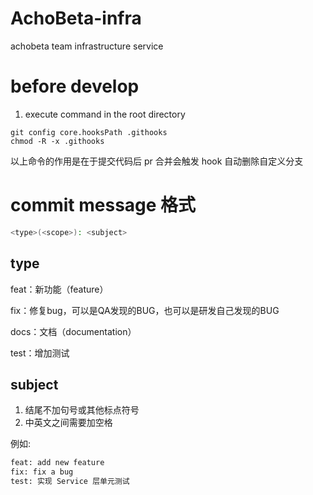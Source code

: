 # AchoBeta-infra
achobeta team infrastructure service

# before develop

1. execute command in the root directory
```shell
git config core.hooksPath .githooks 
chmod -R -x .githooks 
```

以上命令的作用是在于提交代码后 pr 合并会触发 hook 自动删除自定义分支

# commit message 格式

```bash
<type>(<scope>): <subject>
```

## type

feat：新功能（feature）

fix：修复bug，可以是QA发现的BUG，也可以是研发自己发现的BUG

docs：文档（documentation）

test：增加测试

## subject

1. 结尾不加句号或其他标点符号
2. 中英文之间需要加空格

例如:
```bash
feat: add new feature
fix: fix a bug
test: 实现 Service 层单元测试
```
